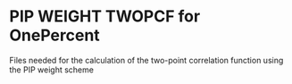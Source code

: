 # PIP WEIGHT TWOPCF for OnePercent
Files needed for the calculation of the two-point correlation function using the PIP weight scheme

